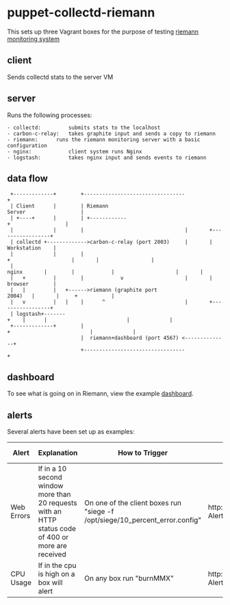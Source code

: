 puppet-collectd-riemann
=======================

This sets up three Vagrant boxes for the purpose of testing [riemann monitoring system](http://riemann.io)

client
------

Sends collectd stats to the server VM


server
------

Runs the following processes:

	- collectd: 		submits stats to the localhost
	- carbon-c-relay:	takes graphite input and sends a copy to riemann
	- riemann:		runs the riemann monitoring server with a basic configuration
	- nginx:	        client system runs Nginx	
	- logstash:	        takes nginx input and sends events to riemann	

data flow
---------
```
 +-------------+        +---------------------------------+                            
 | Client      |        | Riemann Server                  |                            
 | +----+      |        | +------------+                  |                            
 |             |        |                                 |       +-----------------+  
 | collectd +------------->carbon-c-relay (port 2003)     |       |  Workstation    |  
 |             |        |            +                    |       |                 |  
 | nginx       |        |            |                    |       |                 |  
 |   +         |        |            v                    |       |  browser        |  
 |   |         |   +------>riemann (graphite port 2004)   |       |     +           |  
 |   v         |   |    |      ^                          |       +-----------------+  
 | logstash+-------+    |      |                          |             |              
 +-------------+        |      +                          |             |              
                        |  riemann+dashboard (port 4567) <--------------+              
                        +---------------------------------+                            

```

dashboard
---------

To see what is going on in Riemann, view the example [dashboard](http://localhost:4567/).


alerts
------

Several alerts have been set up as examples:

| Alert     | Explanation  | How to Trigger  | How to view in Dashboard |
|-----------|--------------|-----------------|--------------------------|
|Web Errors | If in a 10 second window more than 20 requests with an HTTP status code of 400 or more are received | On one of the client boxes run "siege -f /opt/siege/10_percent_error.config"  | http://localhost:4567/#All Alerts |
| CPU Usage | If in the cpu is high on a box will alert | On any box run "burnMMX"  | http://localhost:4567/#All Alerts |

